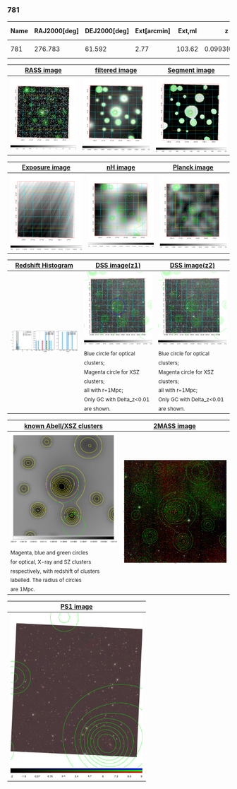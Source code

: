 <div STYLE="page-break-after: always;"></div>

### 781

|Name|RAJ2000[deg]|DEJ2000[deg] |Ext[arcmin]| Ext,ml | z | z_src| C|GC(XSZ,Delta_z<0.01)| GC(OPT,Delta_z<0.01)|GC| R_sig[arcmin] | R500[arcmin] | R500[Mpc]| CRsig[c/s] | CR500[c/s] |L500[1E44 erg/s]|F500[1E-12 erg/s/cm^2]| M500[1E14 Msun]|Tx[keV]|Cnt_sig|Beta|Rc[arcmin]|Comment|Alias|
|---|---|---|---|---|---|------|---|--------|---------|----------|---|---|---|---|---|---|---|---|---|---|---|---|---|---|
|781| 276.783| 61.592| 2.77| 103.62| 0.0993(0.008)| z1, z_xsz| B| MCXC| N, W| MCXC, N, W| 11.238| 7.077| 0.778| 0.106(0.014)| 0.100(0.013)| 0.447(0.036)| 1.789(0.145)| 1.47(0.06)| 2.81(0.07)| 254.7| 0.893(-0.106+0.075)| 5.479(-0.778+0.542)| -| k347|

|[RASS image](../image/781/781_img.pdf)|[filtered image](../image/781/781_fil.pdf)|[Segment image](../image/781/781_seg.pdf)|
|-------------------|--------------------|-------------------|
| <img src="../image/781/781_img.png" width="300">  | <img src="../image/781/781_fil.png" width="300">   | <img src="../image/781/781_seg.png" width="300">  |

|[Exposure image](../image/781/781_mex.pdf)| [nH image](../image/781/781_nh.pdf)| [Planck image](../image/781/781_p.pdf)|
|-------------------|--------------------|-------------------|
|<img src="../image/781/781_mex.png" width="300">   | <img src="../image/781/781_nh.png" width="300">    | <img src="../image/781/781_p.png" width="300"> |

|[Redshift Histogram](../image/781/781_zg.pdf) | [DSS image(z1)](../image/781/781_dss_z1.pdf)      |  [DSS image(z2)](../image/781/781_dss_z2.pdf)    |
|-------------------|--------------------|-------------------|
|<img src="../image/781/781_zg.png" width="300"> |<img src="../image/781/781_dss_z1.png" width="300"> <sub><br>Blue circle for optical clusters; <br>Magenta circle for XSZ clusters; <br>all with r=1Mpc; <br>Only GC with Delta_z<0.01 are shown. </sub>| <img src="../image/781/781_dss_z2.png" width="300"><sub><br>Blue circle for optical clusters; <br>Magenta circle for XSZ clusters; <br>all with r=1Mpc; <br>Only GC with Delta_z<0.01 are shown. </sub> |

|[known Abell/XSZ clusters](../image/781/781_gc.pdf) | [2MASS image](../image/781/781_2mass.pdf)      |
|-------------------|-------------------|
|<img src=../image/781/781_gc.png width="300"> <br><sub>Magenta, blue and green circles <br>for optical, X-ray and SZ clusters <br>respectively, with redshift of clusters <br>labelled. The radius of circles <br>are 1Mpc.</sub>|<img src="../image/781/781_2mass.png" width="300">  |

|[PS1 image](../image/781/781_ps1.pdf)            |
|-------------------|
| <img src="../image/781/781_ps1.pdf" width="300">  |
